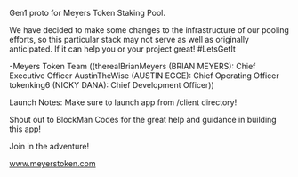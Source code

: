 Gen1 proto for Meyers Token Staking Pool. 

We have decided to make some changes to the infrastructure of our pooling efforts, 
so this particular stack may not serve as well as originally anticipated. 
If it can help you or your project great! 
#LetsGetIt 

-Meyers Token Team
((therealBrianMeyers (BRIAN MEYERS): Chief Executive Officer
AustinTheWise (AUSTIN EGGE): Chief Operating Officer
tokenking6 (NICKY DANA): Chief Development Officer))

Launch Notes: Make sure to launch app from /client directory!

Shout out to BlockMan Codes for the great help and guidance in building this app!

Join in the adventure!

www.meyerstoken.com
